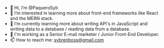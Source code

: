 - 👋 Hi, I’m @PaqueroSyb
- 👀 I’m interested in learning more about front-end frameworks like React and the MERN stack.
- 🌱 I’m currently learning more about writing API's in JavaScript and writing data to a database / reading data from a database.
- 💞️ I'm working as a Senior E-mail marketer / Junior Front-End Developer.
- 📫 How to reach me: sybrenboss@gmail.com

<!---
PaqueroSyb/PaqueroSyb is a ✨ special ✨ repository because its `README.md` (this file) appears on your GitHub profile.
You can click the Preview link to take a look at your changes.
--->
